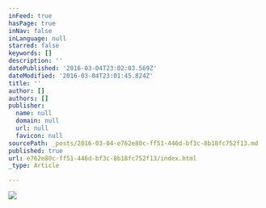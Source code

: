 ```yaml
---
inFeed: true
hasPage: true
inNav: false
inLanguage: null
starred: false
keywords: []
description: ''
datePublished: '2016-03-04T23:02:03.569Z'
dateModified: '2016-03-04T23:01:45.824Z'
title: ''
author: []
authors: []
publisher:
  name: null
  domain: null
  url: null
  favicon: null
sourcePath: _posts/2016-03-04-e762e80c-ff51-446d-bf3c-8b18fc752f13.md
published: true
url: e762e80c-ff51-446d-bf3c-8b18fc752f13/index.html
_type: Article

---
```

![](https://the-grid-user-content.s3-us-west-2.amazonaws.com/296f3547-5496-4364-9ee2-4e423132a3cd.jpg)